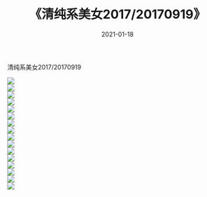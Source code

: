 ﻿---
layout: post
title:  《清纯系美女2017/20170919》
date:   2021-01-18
img: http://pic.660000.xyz/1:/清纯系美女/2017/20170919/000.jpg
categories: [美女, 清纯, 唯美]
---

清纯系美女2017/20170919

 ![](http://pic.660000.xyz/1:/清纯系美女/2017/20170919/001.png) <br>![](http://pic.660000.xyz/1:/清纯系美女/2017/20170919/002.png) <br>![](http://pic.660000.xyz/1:/清纯系美女/2017/20170919/003.png) <br>![](http://pic.660000.xyz/1:/清纯系美女/2017/20170919/004.png) <br>![](http://pic.660000.xyz/1:/清纯系美女/2017/20170919/005.png) <br>![](http://pic.660000.xyz/1:/清纯系美女/2017/20170919/006.png) <br>![](http://pic.660000.xyz/1:/清纯系美女/2017/20170919/007.png) <br>![](http://pic.660000.xyz/1:/清纯系美女/2017/20170919/008.png) <br>![](http://pic.660000.xyz/1:/清纯系美女/2017/20170919/009.png) <br>![](http://pic.660000.xyz/1:/清纯系美女/2017/20170919/010.png) <br>![](http://pic.660000.xyz/1:/清纯系美女/2017/20170919/011.png) <br>![](http://pic.660000.xyz/1:/清纯系美女/2017/20170919/012.png) <br>![](http://pic.660000.xyz/1:/清纯系美女/2017/20170919/013.png) <br>![](http://pic.660000.xyz/1:/清纯系美女/2017/20170919/014.png) <br>![](http://pic.660000.xyz/1:/清纯系美女/2017/20170919/015.png) <br>![](http://pic.660000.xyz/1:/清纯系美女/2017/20170919/016.png) <br>